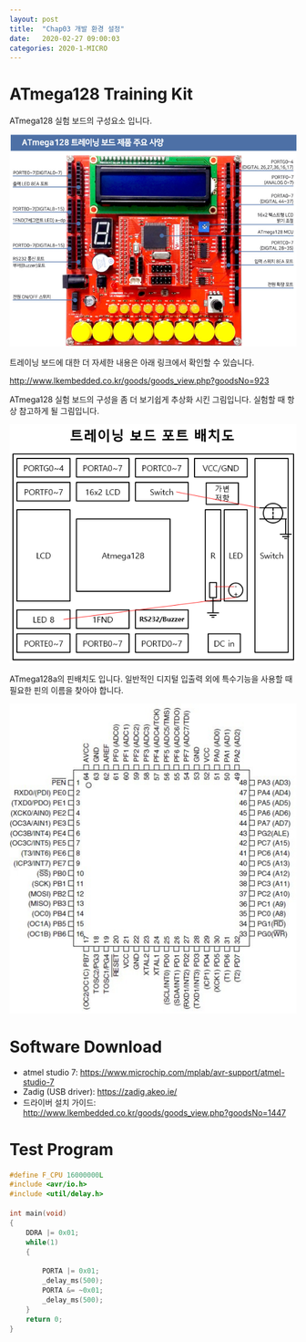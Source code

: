 ```yaml
---
layout: post
title:  "Chap03 개발 환경 설정"
date:   2020-02-27 09:00:03
categories: 2020-1-MICRO
---
```




# ATmega128 Training Kit



ATmega128 실험 보드의 구성요소 입니다.

![atmega128-kit](../assets/2020-02-28-microproc/atmega128-kit.jpg)

트레이닝 보드에 대한 더 자세한 내용은 아래 링크에서 확인할 수 있습니다.

<http://www.lkembedded.co.kr/goods/goods_view.php?goodsNo=923>

ATmega128 실험 보드의 구성을 좀 더 보기쉽게 추상화 시킨 그림입니다. 실험할 때 항상 참고하게 될 그림입니다.

![atmega128-kit-layout](../assets/2020-02-28-microproc/atmega128-kit-layout.png)

ATmega128a의 핀배치도 입니다. 일반적인 디지털 입출력 외에 특수기능을 사용할 때 필요한 핀의 이름을 찾아야 합니다.

![atmega128-pins](../assets/2020-02-28-microproc/atmega128-pins.jpg)



# Software Download

- atmel studio 7: <https://www.microchip.com/mplab/avr-support/atmel-studio-7>
- Zadig (USB driver): <https://zadig.akeo.ie/>
- 드라이버 설치 가이드: <http://www.lkembedded.co.kr/goods/goods_view.php?goodsNo=1447>



# Test Program

```c
#define F_CPU 16000000L
#include <avr/io.h>
#include <util/delay.h>

int main(void)
{
	DDRA |= 0x01;
	while(1)
	{
		
		PORTA |= 0x01;
		_delay_ms(500);
		PORTA &= ~0x01;
		_delay_ms(500);
	}
	return 0;
}
```

